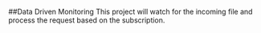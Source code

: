 ##Data Driven Monitoring
    This project will watch for the incoming file and process the request based on the subscription.